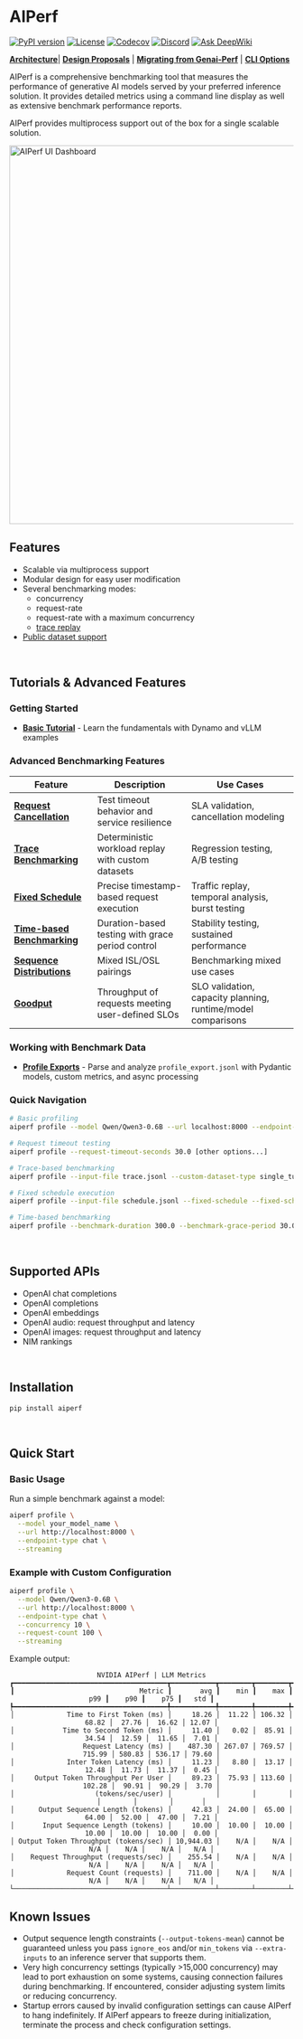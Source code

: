 <!--
SPDX-FileCopyrightText: Copyright (c) 2024-2025 NVIDIA CORPORATION & AFFILIATES. All rights reserved.
SPDX-License-Identifier: Apache-2.0
-->

# AIPerf

[![PyPI version](https://img.shields.io/pypi/v/AIPerf)](https://pypi.org/project/aiperf/)
[![License](https://img.shields.io/badge/License-Apache_2.0-blue.svg)](https://opensource.org/licenses/Apache-2.0)
[![Codecov](https://codecov.io/gh/ai-dynamo/aiperf/graph/badge.svg)](https://codecov.io/gh/ai-dynamo/aiperf)
[![Discord](https://dcbadge.limes.pink/api/server/D92uqZRjCZ?style=flat)](https://discord.gg/D92uqZRjCZ)
[![Ask DeepWiki](https://deepwiki.com/badge.svg)](https://deepwiki.com/ai-dynamo/aiperf)


**[Architecture](docs/architecture.md)**| **[Design Proposals](https://github.com/ai-dynamo/enhancements)** | **[Migrating from Genai-Perf](docs/migrating.md)** | **[CLI Options](docs/cli_options.md)**


AIPerf is a comprehensive benchmarking tool that measures the performance of generative AI models served by your preferred inference solution.
It provides detailed metrics using a command line display as well as extensive benchmark performance reports.

AIPerf provides multiprocess support out of the box for a single scalable solution.


<!--
======================
Features
======================
-->

<img width="1724" height="670" alt="AIPerf UI Dashboard" src="https://github.com/user-attachments/assets/7eb40867-b1c1-4ebe-bd57-7619f2154bba" />

## Features

- Scalable via multiprocess support
- Modular design for easy user modification
- Several benchmarking modes:
  - concurrency
  - request-rate
  - request-rate with a maximum concurrency
  - [trace replay](docs/benchmark_modes/trace_replay.md)
- [Public dataset support](docs/benchmark_datasets.md)

</br>

## Tutorials & Advanced Features

### Getting Started
- **[Basic Tutorial](docs/tutorial.md)** - Learn the fundamentals with Dynamo and vLLM examples

### Advanced Benchmarking Features
| Feature | Description | Use Cases |
|---------|-------------|-----------|
| **[Request Cancellation](docs/tutorials/request-cancellation.md)** | Test timeout behavior and service resilience | SLA validation, cancellation modeling |
| **[Trace Benchmarking](docs/tutorials/trace-benchmarking.md)** | Deterministic workload replay with custom datasets | Regression testing, A/B testing |
| **[Fixed Schedule](docs/tutorials/fixed-schedule.md)** | Precise timestamp-based request execution | Traffic replay, temporal analysis, burst testing |
| **[Time-based Benchmarking](docs/tutorials/time-based-benchmarking.md)** | Duration-based testing with grace period control | Stability testing, sustained performance |
| **[Sequence Distributions](docs/tutorials/sequence-distributions.md)** | Mixed ISL/OSL pairings | Benchmarking mixed use cases |
| **[Goodput](docs/tutorials/goodput.md)** | Throughput of requests meeting user-defined SLOs | SLO validation, capacity planning, runtime/model comparisons |

### Working with Benchmark Data
- **[Profile Exports](docs/tutorials/working-with-profile-exports.md)** - Parse and analyze `profile_export.jsonl` with Pydantic models, custom metrics, and async processing

### Quick Navigation
```bash
# Basic profiling
aiperf profile --model Qwen/Qwen3-0.6B --url localhost:8000 --endpoint-type chat

# Request timeout testing
aiperf profile --request-timeout-seconds 30.0 [other options...]

# Trace-based benchmarking
aiperf profile --input-file trace.jsonl --custom-dataset-type single_turn [other options...]

# Fixed schedule execution
aiperf profile --input-file schedule.jsonl --fixed-schedule --fixed-schedule-auto-offset [other options...]

# Time-based benchmarking
aiperf profile --benchmark-duration 300.0 --benchmark-grace-period 30.0 [other options...]
```

</br>

## Supported APIs

- OpenAI chat completions
- OpenAI completions
- OpenAI embeddings
- OpenAI audio: request throughput and latency
- OpenAI images: request throughput and latency
- NIM rankings

</br>


<!--
======================
INSTALLATION
======================
-->

## Installation
```
pip install aiperf
```

</br>

<!--
======================
QUICK START
======================
-->

## Quick Start

### Basic Usage

Run a simple benchmark against a model:

```bash
aiperf profile \
  --model your_model_name \
  --url http://localhost:8000 \
  --endpoint-type chat \
  --streaming
```

### Example with Custom Configuration

```bash
aiperf profile \
  --model Qwen/Qwen3-0.6B \
  --url http://localhost:8000 \
  --endpoint-type chat \
  --concurrency 10 \
  --request-count 100 \
  --streaming
```

Example output:
<div align="center">

```
NVIDIA AIPerf | LLM Metrics
┏━━━━━━━━━━━━━━━━━━━━━━━━━━━━━━━━━━━━━━┳━━━━━━━━━━━┳━━━━━━━━┳━━━━━━━━┳━━━━━━━━┳━━━━━━━━┳━━━━━━━━┳━━━━━━━┓
┃                               Metric ┃       avg ┃    min ┃    max ┃    p99 ┃    p90 ┃    p75 ┃   std ┃
┡━━━━━━━━━━━━━━━━━━━━━━━━━━━━━━━━━━━━━━╇━━━━━━━━━━━╇━━━━━━━━╇━━━━━━━━╇━━━━━━━━╇━━━━━━━━╇━━━━━━━━╇━━━━━━━┩
│             Time to First Token (ms) │     18.26 │  11.22 │ 106.32 │  68.82 │  27.76 │  16.62 │ 12.07 │
│            Time to Second Token (ms) │     11.40 │   0.02 │  85.91 │  34.54 │  12.59 │  11.65 │  7.01 │
│                 Request Latency (ms) │    487.30 │ 267.07 │ 769.57 │ 715.99 │ 580.83 │ 536.17 │ 79.60 │
│             Inter Token Latency (ms) │     11.23 │   8.80 │  13.17 │  12.48 │  11.73 │  11.37 │  0.45 │
│     Output Token Throughput Per User │     89.23 │  75.93 │ 113.60 │ 102.28 │  90.91 │  90.29 │  3.70 │
│                    (tokens/sec/user) │           │        │        │        │        │        │       │
│      Output Sequence Length (tokens) │     42.83 │  24.00 │  65.00 │  64.00 │  52.00 │  47.00 │  7.21 │
│       Input Sequence Length (tokens) │     10.00 │  10.00 │  10.00 │  10.00 │  10.00 │  10.00 │  0.00 │
│ Output Token Throughput (tokens/sec) │ 10,944.03 │    N/A │    N/A │    N/A │    N/A │    N/A │   N/A │
│    Request Throughput (requests/sec) │    255.54 │    N/A │    N/A │    N/A │    N/A │    N/A │   N/A │
│             Request Count (requests) │    711.00 │    N/A │    N/A │    N/A │    N/A │    N/A │   N/A │
└──────────────────────────────────────┴───────────┴────────┴────────┴────────┴────────┴────────┴───────┘
```
</div>


## Known Issues

- Output sequence length constraints (`--output-tokens-mean`) cannot be guaranteed unless you pass `ignore_eos` and/or `min_tokens` via `--extra-inputs` to an inference server that supports them.
- Very high concurrency settings (typically >15,000 concurrency) may lead to port exhaustion on some systems, causing connection failures during benchmarking. If encountered, consider adjusting system limits or reducing concurrency.
- Startup errors caused by invalid configuration settings can cause AIPerf to hang indefinitely. If AIPerf appears to freeze during initialization, terminate the process and check configuration settings.

